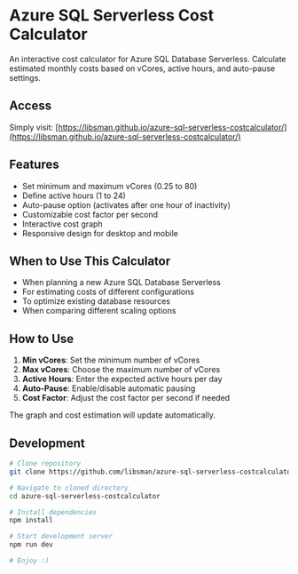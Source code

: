 # Azure SQL Serverless Cost Calculator

An interactive cost calculator for Azure SQL Database Serverless. Calculate estimated monthly costs based on vCores, active hours, and auto-pause settings.

## Access

Simply visit: [https://libsman.github.io/azure-sql-serverless-costcalculator/](https://libsman.github.io/azure-sql-serverless-costcalculator/)

## Features

- Set minimum and maximum vCores (0.25 to 80)
- Define active hours (1 to 24)
- Auto-pause option (activates after one hour of inactivity)
- Customizable cost factor per second
- Interactive cost graph
- Responsive design for desktop and mobile

## When to Use This Calculator

- When planning a new Azure SQL Database Serverless
- For estimating costs of different configurations
- To optimize existing database resources
- When comparing different scaling options

## How to Use

1. **Min vCores**: Set the minimum number of vCores
2. **Max vCores**: Choose the maximum number of vCores
3. **Active Hours**: Enter the expected active hours per day
4. **Auto-Pause**: Enable/disable automatic pausing
5. **Cost Factor**: Adjust the cost factor per second if needed

The graph and cost estimation will update automatically.

## Development

```bash
# Clone repository
git clone https://github.com/libsman/azure-sql-serverless-costcalculator.git

# Navigate to cloned directory
cd azure-sql-serverless-costcalculator

# Install dependencies
npm install

# Start development server
npm run dev

# Enjoy :)
